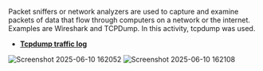 Packet sniffers or network analyzers are used to capture and examine packets of data that flow through computers on a network or the internet. Examples are Wireshark and TCPDump. In this activity, tcpdump was used.

- **[Tcpdump traffic log](https://docs.google.com/document/d/1EHmEL5k0OzMxeGCw8oGxggkpi-Kqof2OBeHuu4atgR8/edit?usp=sharing)**

![Screenshot 2025-06-10 162052](https://github.com/user-attachments/assets/04cc99cd-aa12-4416-822c-1b8a49413d76)
![Screenshot 2025-06-10 162108](https://github.com/user-attachments/assets/1f53b72f-4fe9-47cd-91c6-fb65b3f11881)
